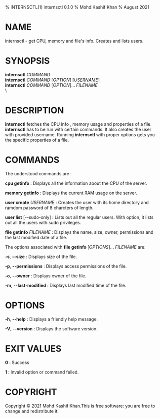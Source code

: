 % INTERNSCTL(1) internsctl 0.1.0
% Mohd Kashif Khan
% August 2021

# NAME
internsctl - get CPU, memory and file's info. Creates and lists users.

# SYNOPSIS
**internsctl** *COMMAND*\
**internsctl** *COMMAND* [*OPTION*] [*USERNAME*]\
**internsctl** *COMMAND* [*OPTION*]... *FILENAME*\
\

# DESCRIPTION
**internsctl** fetches the CPU info , memory usage and properties of a file. **internsctl** has to be run with certain commands. It also creates the user with provided username.
Running **internsctl** with proper options gets you the specific properties of a file.

# COMMANDS
The understood commands are :

**cpu getinfo**
: Displays all the information about the CPU of the server.

**memory getinfo**
: Displays the current RAM usage on the server.

**user create** *USERNAME*
: Creates the user with its home directory and ramdom password of 8 charcters of length.

**user list** [--sudo-only]
: Lists out all the regular users.
  With option, it lists out all the users with sudo privileges.

**file getinfo** *FILENAME*
: Displays the name, size, owner, permissions and the last modified date of a file.

The options associated with **file getinfo** [*OPTIONS*]... *FILENAME* are:
	
**-s**, **--size**
: Displays size of the file.
	
**-p**, **--permissions**
: Displays access permissions of the file.

**-o**, **--owner**
: Displays owner of the file.

**-m**, **--last-modified**
: Displays last modified time of the file.

# OPTIONS
**-h**, **--help**
: Displays a friendly help message.

**-V**, **--version**
: Displays the software version.

# EXIT VALUES
**0**
: Success

**1**
: Invalid option or command failed.

# COPYRIGHT
Copyright © 2021 Mohd Kashif Khan.This is free software: you are free to change and redistribute it.
